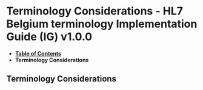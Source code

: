 # Terminology Considerations - HL7 Belgium terminology Implementation Guide (IG) v1.0.0

* [**Table of Contents**](toc.md)
* **Terminology Considerations**

## Terminology Considerations

